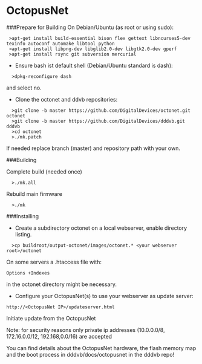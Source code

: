 # OctopusNet


###Prepare for Building
On Debian/Ubuntu (as root or using sudo):

```
 >apt-get install build-essential bison flex gettext libncurses5-dev texinfo autoconf automake libtool python
 >apt-get install libpng-dev libglib2.0-dev libgtk2.0-dev gperf
 >apt-get install rsync git subversion mercurial
```

* Ensure bash ist default shell (Debian/Ubuntu standard is dash):

```
  >dpkg-reconfigure dash
```
  and select no.

* Clone the octonet and ddvb repositories:

```
  >git clone -b master https://github.com/DigitalDevices/octonet.git octonet
  >git clone -b master https://github.com/DigitalDevices/dddvb.git dddvb
  >cd octonet  
  >./mk.patch
```
If needed replace branch (master) and repository path with your own.

###Building

Complete build (needed once)
```
  >./mk.all
```

Rebuild main firmware
```
  >./mk
```

###Installing

* Create a subdirectory octonet on a local webserver, enable directory listing.

```
  >cp buildroot/output-octonet/images/octonet.* <your webserver root>/octonet
```

On some servers a .htaccess file with:
```
Options +Indexes
```
in the octonet directory might be necessary.

* Configure your OctopusNet(s) to use your webserver as update server:
```
http://<OctopusNet IP>/updateserver.html
```
Initiate update from the OctopusNet 


Note: for security reasons only private ip addresses (10.0.0.0/8, 172.16.0.0/12, 192.168,0.0/16) are accepted


You can find details about the OctopusNet hardware, the flash memory map and the boot process
in dddvb/docs/octopusnet in the dddvb repo!

